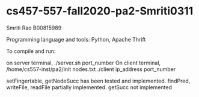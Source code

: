 # cs457-557-fall2020-pa2-Smriti0311

Smriti Rao
B00815989

Programming language and tools: Python, Apache Thrift

To compile and run: 

on server terminal, ./server.sh port_number
On client terminal, /home/cs557-inst/pa2/init nodes.txt
./client ip_address port_number

setFingertable, getNodeSucc has been tested and implemented.
findPred, writeFile, readFile partially implemented.
getSucc not implemented

